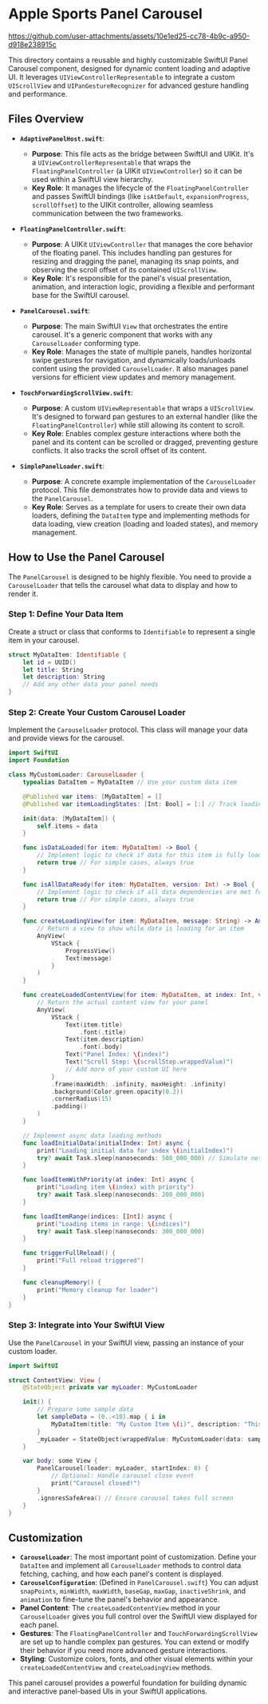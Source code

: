 # Apple Sports Panel Carousel

https://github.com/user-attachments/assets/10e1ed25-cc78-4b9c-a950-d918e238915c

This directory contains a reusable and highly customizable SwiftUI Panel Carousel component, designed for dynamic content loading and adaptive UI. It leverages `UIViewControllerRepresentable` to integrate a custom `UIScrollView` and `UIPanGestureRecognizer` for advanced gesture handling and performance.

## Files Overview

-   **`AdaptivePanelHost.swift`**:
    -   **Purpose**: This file acts as the bridge between SwiftUI and UIKit. It's a `UIViewControllerRepresentable` that wraps the `FloatingPanelController` (a UIKit `UIViewController`) so it can be used within a SwiftUI view hierarchy.
    -   **Key Role**: It manages the lifecycle of the `FloatingPanelController` and passes SwiftUI bindings (like `isAtDefault`, `expansionProgress`, `scrollOffset`) to the UIKit controller, allowing seamless communication between the two frameworks.

-   **`FloatingPanelController.swift`**:
    -   **Purpose**: A UIKit `UIViewController` that manages the core behavior of the floating panel. This includes handling pan gestures for resizing and dragging the panel, managing its snap points, and observing the scroll offset of its contained `UIScrollView`.
    -   **Key Role**: It's responsible for the panel's visual presentation, animation, and interaction logic, providing a flexible and performant base for the SwiftUI carousel.

-   **`PanelCarousel.swift`**:
    -   **Purpose**: The main SwiftUI `View` that orchestrates the entire carousel. It's a generic component that works with any `CarouselLoader` conforming type.
    -   **Key Role**: Manages the state of multiple panels, handles horizontal swipe gestures for navigation, and dynamically loads/unloads content using the provided `CarouselLoader`. It also manages panel versions for efficient view updates and memory management.

-   **`TouchForwardingScrollView.swift`**:
    -   **Purpose**: A custom `UIViewRepresentable` that wraps a `UIScrollView`. It's designed to forward pan gestures to an external handler (like the `FloatingPanelController`) while still allowing its content to scroll.
    -   **Key Role**: Enables complex gesture interactions where both the panel and its content can be scrolled or dragged, preventing gesture conflicts. It also tracks the scroll offset of its content.

-   **`SimplePanelLoader.swift`**:
    -   **Purpose**: A concrete example implementation of the `CarouselLoader` protocol. This file demonstrates how to provide data and views to the `PanelCarousel`.
    -   **Key Role**: Serves as a template for users to create their own data loaders, defining the `DataItem` type and implementing methods for data loading, view creation (loading and loaded states), and memory management.

## How to Use the Panel Carousel

The `PanelCarousel` is designed to be highly flexible. You need to provide a `CarouselLoader` that tells the carousel what data to display and how to render it.

### Step 1: Define Your Data Item

Create a struct or class that conforms to `Identifiable` to represent a single item in your carousel.

```swift
struct MyDataItem: Identifiable {
    let id = UUID()
    let title: String
    let description: String
    // Add any other data your panel needs
}
```

### Step 2: Create Your Custom Carousel Loader

Implement the `CarouselLoader` protocol. This class will manage your data and provide views for the carousel.

```swift
import SwiftUI
import Foundation

class MyCustomLoader: CarouselLoader {
    typealias DataItem = MyDataItem // Use your custom data item

    @Published var items: [MyDataItem] = []
    @Published var itemLoadingStates: [Int: Bool] = [:] // Track loading state if needed

    init(data: [MyDataItem]) {
        self.items = data
    }

    func isDataLoaded(for item: MyDataItem) -> Bool {
        // Implement logic to check if data for this item is fully loaded
        return true // For simple cases, always true
    }

    func isAllDataReady(for item: MyDataItem, version: Int) -> Bool {
        // Implement logic to check if all data dependencies are met for rendering
        return true // For simple cases, always true
    }

    func createLoadingView(for item: MyDataItem, message: String) -> AnyView {
        // Return a view to show while data is loading for an item
        AnyView(
            VStack {
                ProgressView()
                Text(message)
            }
        )
    }

    func createLoadedContentView(for item: MyDataItem, at index: Int, version: Int, versionRelay: PanelVersionRelay, scrollStep: Binding<Int>) -> AnyView {
        // Return the actual content view for your panel
        AnyView(
            VStack {
                Text(item.title)
                    .font(.title)
                Text(item.description)
                    .font(.body)
                Text("Panel Index: \(index)")
                Text("Scroll Step: \(scrollStep.wrappedValue)")
                // Add more of your custom UI here
            }
            .frame(maxWidth: .infinity, maxHeight: .infinity)
            .background(Color.green.opacity(0.2))
            .cornerRadius(15)
            .padding()
        )
    }

    // Implement async data loading methods
    func loadInitialData(initialIndex: Int) async {
        print("Loading initial data for index \(initialIndex)")
        try? await Task.sleep(nanoseconds: 500_000_000) // Simulate network call
    }

    func loadItemWithPriority(at index: Int) async {
        print("Loading item \(index) with priority")
        try? await Task.sleep(nanoseconds: 200_000_000)
    }

    func loadItemRange(indices: [Int]) async {
        print("Loading items in range: \(indices)")
        try? await Task.sleep(nanoseconds: 300_000_000)
    }

    func triggerFullReload() {
        print("Full reload triggered")
    }

    func cleanupMemory() {
        print("Memory cleanup for loader")
    }
}
```

### Step 3: Integrate into Your SwiftUI View

Use the `PanelCarousel` in your SwiftUI view, passing an instance of your custom loader.

```swift
import SwiftUI

struct ContentView: View {
    @StateObject private var myLoader: MyCustomLoader

    init() {
        // Prepare some sample data
        let sampleData = (0..<10).map { i in
            MyDataItem(title: "My Custom Item \(i)", description: "This is a detailed description for item \(i).")
        }
        _myLoader = StateObject(wrappedValue: MyCustomLoader(data: sampleData))
    }

    var body: some View {
        PanelCarousel(loader: myLoader, startIndex: 0) {
            // Optional: Handle carousel close event
            print("Carousel closed!")
        }
        .ignoresSafeArea() // Ensure carousel takes full screen
    }
}
```

## Customization

-   **`CarouselLoader`**: The most important point of customization. Define your `DataItem` and implement all `CarouselLoader` methods to control data fetching, caching, and how each panel's content is displayed.
-   **`CarouselConfiguration`**: (Defined in `PanelCarousel.swift`) You can adjust `snapPoints`, `minWidth`, `maxWidth`, `baseGap`, `maxGap`, `inactiveShrink`, and `animation` to fine-tune the panel's behavior and appearance.
-   **Panel Content**: The `createLoadedContentView` method in your `CarouselLoader` gives you full control over the SwiftUI view displayed for each panel.
-   **Gestures**: The `FloatingPanelController` and `TouchForwardingScrollView` are set up to handle complex pan gestures. You can extend or modify their behavior if you need more advanced gesture interactions.
-   **Styling**: Customize colors, fonts, and other visual elements within your `createLoadedContentView` and `createLoadingView` methods.

This panel carousel provides a powerful foundation for building dynamic and interactive panel-based UIs in your SwiftUI applications.
